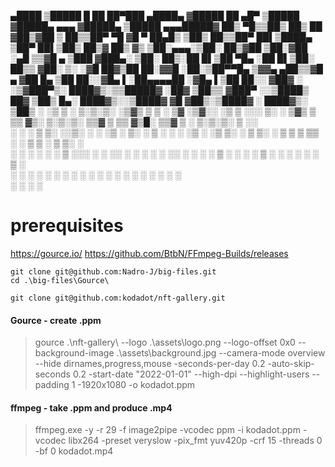 
  ▄████  ▒█████   █    ██  ██▀███   ▄████▄  ▓█████             ██ ▄█▀ ▒█████  ▓█████▄  ▄▄▄      ▓█████▄  ▒█████  ▄▄▄█████▓
 ██▒ ▀█▒▒██▒  ██▒ ██  ▓██▒▓██ ▒ ██▒▒██▀ ▀█  ▓█   ▀             ██▄█▒ ▒██▒  ██▒▒██▀ ██▌▒████▄    ▒██▀ ██▌▒██▒  ██▒▓  ██▒ ▓▒
▒██░▄▄▄░▒██░  ██▒▓██  ▒██░▓██ ░▄█ ▒▒▓█    ▄ ▒███              ▓███▄░ ▒██░  ██▒░██   █▌▒██  ▀█▄  ░██   █▌▒██░  ██▒▒ ▓██░ ▒░
░▓█  ██▓▒██   ██░▓▓█  ░██░▒██▀▀█▄  ▒▓▓▄ ▄██▒▒▓█  ▄            ▓██ █▄ ▒██   ██░░▓█▄   ▌░██▄▄▄▄██ ░▓█▄   ▌▒██   ██░░ ▓██▓ ░ 
░▒▓███▀▒░ ████▓▒░▒▒█████▓ ░██▓ ▒██▒▒ ▓███▀ ░░▒████▒    ██▓    ▒██▒ █▄░ ████▓▒░░▒████▓  ▓█   ▓██▒░▒████▓ ░ ████▓▒░  ▒██▒ ░ 
 ░▒   ▒ ░ ▒░▒░▒░ ░▒▓▒ ▒ ▒ ░ ▒▓ ░▒▓░░ ░▒ ▒  ░░░ ▒░ ░    ▒▓▒    ▒ ▒▒ ▓▒░ ▒░▒░▒░  ▒▒▓  ▒  ▒▒   ▓▒█░ ▒▒▓  ▒ ░ ▒░▒░▒░   ▒ ░░   
  ░   ░   ░ ▒ ▒░ ░░▒░ ░ ░   ░▒ ░ ▒░  ░  ▒    ░ ░  ░    ░▒     ░ ░▒ ▒░  ░ ▒ ▒░  ░ ▒  ▒   ▒   ▒▒ ░ ░ ▒  ▒   ░ ▒ ▒░     ░    
░ ░   ░ ░ ░ ░ ▒   ░░░ ░ ░   ░░   ░ ░           ░       ░      ░ ░░ ░ ░ ░ ░ ▒   ░ ░  ░   ░   ▒    ░ ░  ░ ░ ░ ░ ▒    ░      
      ░     ░ ░     ░        ░     ░ ░         ░  ░     ░     ░  ░       ░ ░     ░          ░  ░   ░        ░ ░           
                                   ░                    ░                      ░                 ░                        

prerequisites
==
https://gource.io/
https://github.com/BtbN/FFmpeg-Builds/releases

```
git clone git@github.com:Nadro-J/big-files.git
cd .\big-files\Gource\

git clone git@github.com:kodadot/nft-gallery.git
```

#### Gource - create .ppm
>gource .\nft-gallery\ --logo .\assets\logo.png --logo-offset 0x0 --background-image .\assets\background.jpg --camera-mode overview --hide dirnames,progress,mouse -seconds-per-day 0.2 -auto-skip-seconds 0.2 -start-date "2022-01-01" --high-dpi --highlight-users --padding 1 -1920x1080 -o kodadot.ppm

#### ffmpeg - take .ppm and produce .mp4
>ffmpeg.exe -y -r 29 -f image2pipe -vcodec ppm -i kodadot.ppm -vcodec libx264 -preset veryslow -pix_fmt yuv420p -crf 15 -threads 0 -bf 0 kodadot.mp4
